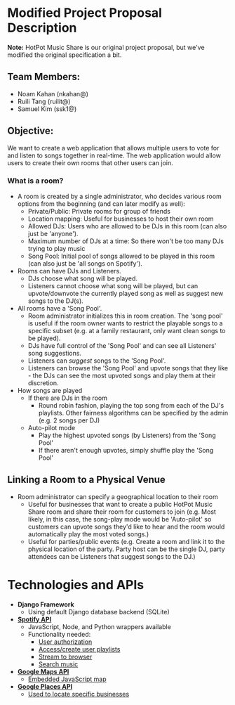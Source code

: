 # Modified Project Proposal Description
**Note:** HotPot Music Share is our original project proposal, but we've modified the original specification a bit.

## Team Members:
- Noam Kahan (nkahan@)
- Ruili Tang (ruilit@)
- Samuel Kim (ssk1@)

## Objective:
We want to create a web application that allows multiple users to vote for and listen to songs together in real-time. The web application would allow users to create their own rooms that other users can join.

### What is a room?
- A room is created by a single administrator, who decides various room options from the beginning (and can later modify as well):
    - Private/Public: Private rooms for group of friends
    - Location mapping: Useful for businesses to host their own room
    - Allowed DJs: Users who are allowed to be DJs in this room (can also just be 'anyone').
    - Maximum number of DJs at a time: So there won't be too many DJs trying to play music
    - Song Pool: Initial pool of songs allowed to be played in this room (can also just be 'all songs on Spotify').
- Rooms can have DJs and Listeners.
    - DJs choose what song will be played.
    - Listeners cannot choose what song will be played, but can upvote/downvote the currently played song as well as suggest new songs to the DJ(s).
- All rooms have a 'Song Pool'.
    - Room administrator initializes this in room creation. The 'song pool' is useful if the room owner wants to restrict the playable songs to a specific subset (e.g. at a family restaurant, only want clean songs to be played).
    - DJs have full control of the 'Song Pool' and can see all Listeners' song suggestions.
    - Listeners can _suggest_ songs to the 'Song Pool'.
    - Listeners can browse the 'Song Pool' and upvote songs that they like - the DJs can see the most upvoted songs and play them at their discretion.
- How songs are played
    - If there are DJs in the room
        - Round robin fashion, playing the top song from each of the DJ's playlists. Other fairness algorithms can be specified by the admin (e.g. 2 songs per DJ)
    - Auto-pilot mode
        - Play the highest upvoted songs (by Listeners) from the 'Song Pool'
        - If there aren't enough upvotes, simply shuffle play the 'Song Pool'

## Linking a Room to a Physical Venue
- Room administrator can specify a geographical location to their room
    - Useful for businesses that want to create a public HotPot Music Share room and share their room for customers to join (e.g. Most likely, in this case, the song-play mode would be 'Auto-pilot' so customers can upvote songs they'd like to hear and the room would automatically play the most voted songs.)
    - Useful for parties/public events (e.g. Create a room and link it to the physical location of the party. Party host can be the single DJ, party attendees can be Listeners that suggest songs to the DJ.)


# Technologies and APIs
* **Django Framework**
    * Using default Django database backend (SQLite)
* **[Spotify API](https://developer.spotify.com/documentation/web-api/)**
    * JavaScript, Node, and Python wrappers available
    * Functionality needed:
        * [User authorization](https://developer.spotify.com/documentation/general/guides/authorization-guide/)
        * [Access/create user playlists](https://developer.spotify.com/documentation/web-api/reference/playlists/get-playlists-tracks/)
        * [Stream to browser](https://developer.spotify.com/documentation/web-api/reference/player/)
        * [Search music](https://developer.spotify.com/documentation/web-api/reference/search/search/)
* **[Google Maps API](https://developers.google.com/maps/documentation/)**
    * [Embedded JavaScript map](https://developers.google.com/maps/documentation/javascript/tutorial)
* **[Google Places API](https://developers.google.com/places/web-service/intro)**
    * [Used to locate specific businesses](https://developers.google.com/places/web-service/intro)